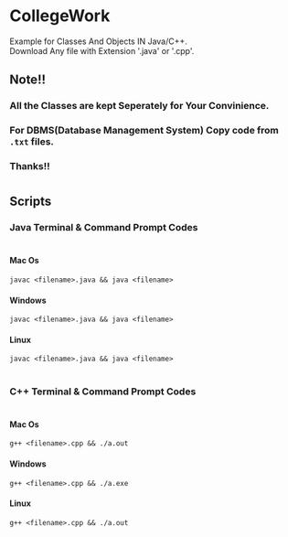 # CollegeWork

Example for Classes And Objects IN Java/C++.\
Download Any file with Extension '.java' or '.cpp'.

## Note!!

### All the Classes are kept Seperately for Your Convinience.

### For DBMS(Database Management System) Copy code from `.txt` files.

### Thanks!!

#

## Scripts

### Java Terminal & Command Prompt Codes

#

#### Mac Os

`javac <filename>.java && java <filename>`

#### Windows

`javac <filename>.java && java <filename>`

#### Linux

`javac <filename>.java && java <filename>`

#

### C++ Terminal & Command Prompt Codes

#

#### Mac Os

`g++ <filename>.cpp && ./a.out`

#### Windows

`g++ <filename>.cpp && ./a.exe`

#### Linux

`g++ <filename>.cpp && ./a.out`
